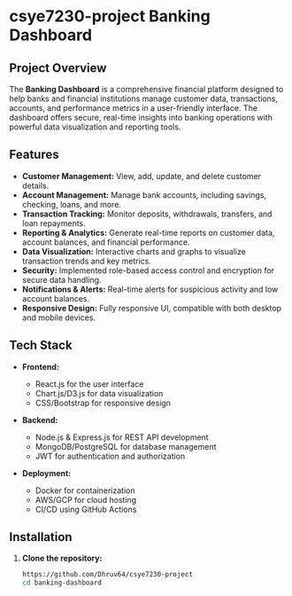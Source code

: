 # csye7230-project Banking Dashboard

## Project Overview

The **Banking Dashboard** is a comprehensive financial platform designed to help banks and financial institutions manage customer data, transactions, accounts, and performance metrics in a user-friendly interface. The dashboard offers secure, real-time insights into banking operations with powerful data visualization and reporting tools.

## Features

- **Customer Management:** View, add, update, and delete customer details.
- **Account Management:** Manage bank accounts, including savings, checking, loans, and more.
- **Transaction Tracking:** Monitor deposits, withdrawals, transfers, and loan repayments.
- **Reporting & Analytics:** Generate real-time reports on customer data, account balances, and financial performance.
- **Data Visualization:** Interactive charts and graphs to visualize transaction trends and key metrics.
- **Security:** Implemented role-based access control and encryption for secure data handling.
- **Notifications & Alerts:** Real-time alerts for suspicious activity and low account balances.
- **Responsive Design:** Fully responsive UI, compatible with both desktop and mobile devices.

## Tech Stack

- **Frontend:**
  - React.js for the user interface
  - Chart.js/D3.js for data visualization
  - CSS/Bootstrap for responsive design

- **Backend:**
  - Node.js & Express.js for REST API development
  - MongoDB/PostgreSQL for database management
  - JWT for authentication and authorization

- **Deployment:**
  - Docker for containerization
  - AWS/GCP for cloud hosting
  - CI/CD using GitHub Actions

## Installation

1. **Clone the repository:**
   ```bash
   https://github.com/Dhruv64/csye7230-project
   cd banking-dashboard
